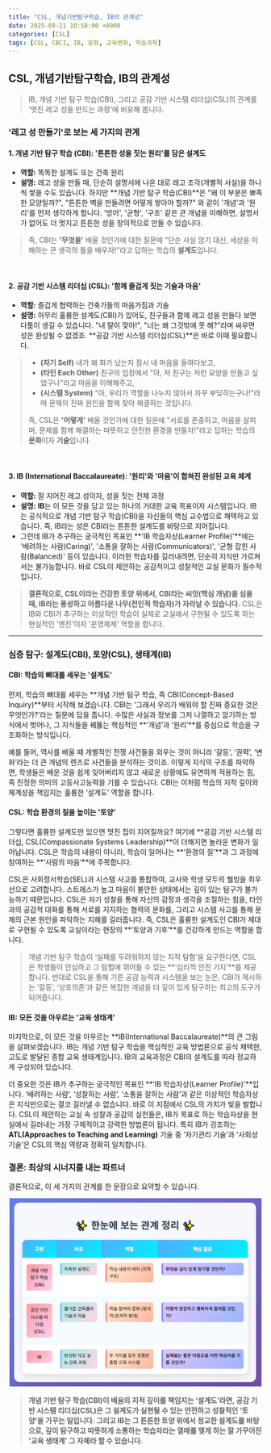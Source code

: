 ```yaml
---
title: "CSL, 개념기반탐구학습, IB의 관계성"
date: 2025-08-21 10:58:00 +0900
categories: [CSL]
tags: [CSL, CBCI, IB, 문화, 교육변화, 학습과학]
---
```


## CSL, 개념기반탐구학습, IB의 관계성

> IB, 개념 기반 탐구 학습(CBI), 그리고 공감 기반 시스템 리더십(CSL)의 관계를 '멋진 레고 성을 만드는 과정'에 비유해 봅니다.


### '레고 성 만들기'로 보는 세 가지의 관계

#### 1. 개념 기반 탐구 학습 (CBI): '튼튼한 성을 짓는 원리'를 담은 설계도

* **역할:** 똑똑한 설계도 또는 건축 원리
* **설명:** 레고 성을 만들 때, 단순히 설명서에 나온 대로 레고 조각(개별적 사실)을 하나씩 쌓을 수도 있습니다. 하지만 **개념 기반 탐구 학습(CBI)**은 "왜 이 부분은 뾰족한 모양일까?", "튼튼한 벽을 만들려면 어떻게 쌓아야 할까?" 와 같이 '개념'과 '원리'를 먼저 생각하게 합니다. '방어', '균형', '구조' 같은 큰 개념을 이해하면, 설명서가 없어도 더 멋지고 튼튼한 성을 창의적으로 만들 수 있습니다.
> 즉, CBI는 **'무엇을'** 배울 것인가에 대한 질문에 "단순 사실 암기 대신, 세상을 이해하는 큰 생각의 틀을 배우자!"라고 답하는 학습의 **설계도**입니다.

<br>

#### 2. 공감 기반 시스템 리더십 (CSL): '함께 즐겁게 짓는 기술과 마음'

* **역할:** 즐겁게 협력하는 건축가들의 마음가짐과 기술
* **설명:** 아무리 훌륭한 설계도(CBI)가 있어도, 친구들과 함께 레고 성을 만들다 보면 다툼이 생길 수 있습니다. "내 말이 맞아!", "너는 왜 그것밖에 못 해?"라며 싸우면 성은 완성될 수 없겠죠. **공감 기반 시스템 리더십(CSL)**은 바로 이때 필요합니다.
> * **(자기 Self)** 내가 왜 화가 났는지 잠시 내 마음을 들여다보고,
> * **(타인 Each Other)** 친구의 입장에서 "아, 저 친구는 저런 모양을 만들고 싶었구나"라고 마음을 이해해주고,
> * **(시스템 System)** "아, 우리가 역할을 나누지 않아서 자꾸 부딪히는구나!"라며 문제의 진짜 원인을 함께 찾아 해결하는 것입니다.
> 
> 즉, CSL은 **'어떻게'** 배울 것인가에 대한 질문에 "서로를 존중하고, 마음을 살피며, 문제를 함께 해결하는 따뜻하고 안전한 환경을 만들자!"라고 답하는 학습의 **문화**이자 **기술**입니다.

<br>

#### 3. IB (International Baccalaureate): '원리'와 '마음'이 합쳐진 완성된 교육 체계

* **역할:** 잘 지어진 레고 성이자, 성을 짓는 전체 과정
* **설명:** **IB**는 이 모든 것을 담고 있는 하나의 거대한 교육 목표이자 시스템입니다. IB는 공식적으로 개념 기반 탐구 학습(CBI)을 자신들의 핵심 교수법으로 채택하고 있습니다. 즉, IB라는 성은 CBI라는 튼튼한 설계도를 바탕으로 지어집니다.
* 그런데 IB가 추구하는 궁극적인 목표인 **'IB 학습자상(Learner Profile)'**에는 '배려하는 사람(Caring)', '소통을 잘하는 사람(Communicators)', '균형 잡힌 사람(Balanced)' 등이 있습니다. 이러한 학습자를 길러내려면, 단순히 지식만 가르쳐서는 불가능합니다. 바로 CSL이 제안하는 공감적이고 성찰적인 교실 문화가 필수적입니다.

> **결론적으로, CSL이라는 건강한 토양 위에서, CBI라는 씨앗(핵심 개념)을 심을 때, IB라는 풍성하고 아름다운 나무(전인적 학습자)가 자라날 수 있습니다.** CSL은 IB와 CBI가 추구하는 이상적인 학습이 실제로 교실에서 구현될 수 있도록 하는 현실적인 '엔진'이자 '운영체제' 역할을 합니다.

---

### 심층 탐구: 설계도(CBI), 토양(CSL), 생태계(IB)

#### CBI: 학습의 뼈대를 세우는 '설계도'
먼저, 학습의 뼈대를 세우는 **개념 기반 탐구 학습, 즉 CBI(Concept-Based Inquiry)**부터 시작해 보겠습니다. CBI는 ‘그래서 우리가 배워야 할 진짜 중요한 것은 무엇인가?’라는 질문에 답을 줍니다. 수많은 사실과 정보를 그저 나열하고 암기하는 방식에서 벗어나, 그 지식들을 꿰뚫는 핵심적인 **‘개념’과 ‘원리’**를 중심으로 학습을 구조화하는 방식입니다.

예를 들어, 역사를 배울 때 개별적인 전쟁 사건들을 외우는 것이 아니라 ‘갈등’, ‘권력’, ‘변화’라는 더 큰 개념의 렌즈로 사건들을 분석하는 것이죠. 이렇게 지식의 구조를 파악하면, 학생들은 배운 것을 쉽게 잊어버리지 않고 새로운 상황에도 유연하게 적용하는 힘, 즉 진정한 의미의 고등사고능력을 기를 수 있습니다. CBI는 이처럼 학습의 지적 깊이와 체계성을 책임지는 훌륭한 ‘설계도’ 역할을 합니다.

#### CSL: 학습 환경의 질을 높이는 '토양'
그렇다면 훌륭한 설계도만 있으면 멋진 집이 지어질까요? 여기에 **공감 기반 시스템 리더십, CSL(Compassionate Systems Leadership)**이 더해지면 놀라운 변화가 일어납니다. CSL은 학습의 내용이 아니라, 학습이 일어나는 **‘환경의 질’**과 그 과정에 참여하는 **‘사람의 마음’**에 주목합니다.

CSL은 사회정서학습(SEL)과 시스템 사고를 통합하여, 교사와 학생 모두의 웰빙을 최우선으로 고려합니다. 스트레스가 높고 마음이 불안한 상태에서는 깊이 있는 탐구가 불가능하기 때문입니다. CSL은 자기 성찰을 통해 자신의 감정과 생각을 조절하는 힘을, 타인과의 공감적 대화를 통해 서로를 지지하는 협력의 문화를, 그리고 시스템 사고를 통해 문제의 근본 원인을 파악하는 지혜를 길러줍니다. 즉, CSL은 훌륭한 설계도인 CBI가 제대로 구현될 수 있도록 교실이라는 현장의 **‘토양과 기후’**를 건강하게 만드는 역할을 합니다.

> 개념 기반 탐구 학습이 ‘실패를 두려워하지 않는 지적 탐험’을 요구한다면, CSL은 학생들이 안심하고 그 탐험에 뛰어들 수 있는 **‘심리적 안전 기지’**를 제공합니다. 반대로 CSL을 통해 기른 공감 능력과 시스템을 보는 눈은, CBI가 제시하는 ‘갈등’, ‘상호의존’과 같은 복잡한 개념을 더 깊이 있게 탐구하는 최고의 도구가 되어줍니다.

#### IB: 모든 것을 아우르는 '교육 생태계'
마지막으로, 이 모든 것을 아우르는 **IB(International Baccalaureate)**의 큰 그림을 살펴보겠습니다. IB는 개념 기반 탐구 학습을 핵심적인 교육 방법론으로 공식 채택한, 고도로 발달된 종합 교육 생태계입니다. IB의 교육과정은 CBI의 설계도를 따라 정교하게 구성되어 있습니다.

더 중요한 것은 IB가 추구하는 궁극적인 목표인 **‘IB 학습자상(Learner Profile)’**입니다. ‘배려하는 사람’, ‘성찰하는 사람’, ‘소통을 잘하는 사람’과 같은 이상적인 학습자상은 지식만으로는 결코 길러낼 수 없습니다. 바로 이 지점에서 CSL의 가치가 빛을 발합니다. CSL이 제안하는 교실 속 성찰과 공감의 실천들은, IB가 목표로 하는 학습자상을 현실에서 길러내는 가장 구체적이고 강력한 방법론이 됩니다. 특히 IB가 강조하는 **ATL(Approaches to Teaching and Learning)** 기술 중 ‘자기관리 기술’과 ‘사회성 기술’은 CSL의 핵심 역량과 정확히 일치합니다.

### 결론: 최상의 시너지를 내는 파트너
결론적으로, 이 세 가지의 관계를 한 문장으로 요약할 수 있습니다.

<p align="center">
  <img src="/assets/CSLIB.png" alt="관계" width="500">
</p>

> **개념 기반 탐구 학습(CBI)이 배움의 지적 깊이를 책임지는 ‘설계도’라면, 공감 기반 시스템 리더십(CSL)은 그 설계도가 실현될 수 있는 안전하고 성찰적인 ‘토양’을 가꾸는 일입니다. 그리고 IB는 그 튼튼한 토양 위에서 정교한 설계도를 바탕으로, 깊이 탐구하고 따뜻하게 소통하는 학습자라는 열매를 맺게 하는 잘 가꾸어진 ‘교육 생태계’ 그 자체라 할 수 있습니다.**
